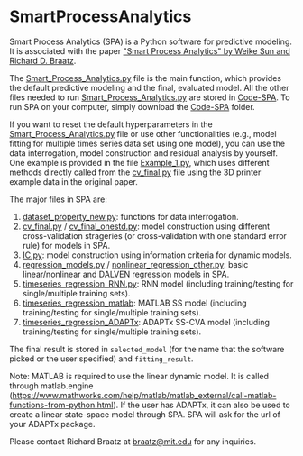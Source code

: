 # SmartProcessAnalytics

Smart Process Analytics (SPA) is a Python software for predictive modeling. It is associated with the paper ["Smart Process Analytics" by Weike Sun and Richard D. Braatz](https://doi.org/10.1016/j.compchemeng.2020.107134).

The [Smart\_Process\_Analytics.py](Smart_Process_Analytics.py) file is the main function, which provides the default predictive modeling and the final, evaluated model. All the other files needed to run [Smart\_Process\_Analytics.py](Smart_Process_Analytics.py) are stored in [Code-SPA](Code-SPA). To run SPA on your computer, simply download the [Code-SPA](Code-SPA) folder.

If you want to reset the default hyperparameters in the [Smart\_Process\_Analytics.py](Smart_Process_Analytics.py) file or use other functionalities (e.g., model fitting for multiple times series data set using one model), you can use the data interrogation, model construction and residual analysis by yourself. One example is provided in the file [Example\_1.py](Code-SPA/Example_\1.py), which uses different methods directly called from the [cv\_final.py](Code-SPA/cv_final.py) file using the 3D printer example data in the original paper.

The major files in SPA are:
1. [dataset\_property\_new.py](Code-SPA/dataset_property_new.py): functions for data interrogation.
2. [cv\_final.py](Code-SPA/cv_final.py) / [cv\_final\_onestd.py](Code-SPA/cv_final_onestd.py): model construction using different cross-validation strageries (or cross-validation with one standard error rule) for models in SPA.
3. [IC.py](Code-SPA/IC.py): model construction using information criteria for dynamic models.
4. [regression\_models.py](Code-SPA/regression_models.py) / [nonlinear\_regression\_other.py](Code-SPA/nonlinear_regression_other.py): basic linear/nonlinear and DALVEN regression models in SPA.
5. [timeseries\_regression\_RNN.py](Code-SPA/timeseries_regression_RNN.py): RNN model (including training/testing for single/multiple training sets).
6. [timeseries\_regression\_matlab](Code-SPA/timeseries_regression_matlab.py): MATLAB SS model (including training/testing for single/multiple training sets).
7. [timeseries\_regression\_ADAPTx](Code-SPA/timeseries_regression_Adaptx.py): ADAPTx SS-CVA model (including training/testing for single/multiple training sets).

The final result is stored in `selected_model` (for the name that the software picked or the user specified) and `fitting_result`.

Note: MATLAB is required to use the linear dynamic model. It is called through matlab.engine (https://www.mathworks.com/help/matlab/matlab_external/call-matlab-functions-from-python.html). If the user has ADAPTx, it can also be used to create a linear state-space model through SPA. SPA will ask for the url of your ADAPTx package.

Please contact Richard Braatz at braatz@mit.edu for any inquiries.

